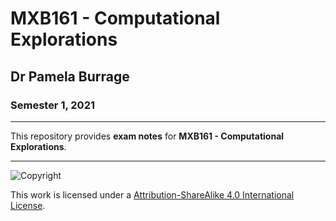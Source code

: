 # MXB161 - Computational Explorations

## Dr Pamela Burrage

### Semester 1, 2021

---

This repository provides **exam notes** for **MXB161 - Computational Explorations**.

---

![Copyright](https://licensebuttons.net/l/by-nc-sa/4.0/88x31.png)

This work is licensed under a [Attribution-ShareAlike 4.0 International License](http://creativecommons.org/licenses/by-nc-sa/4.0/).
 
